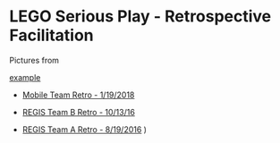 # LEGO Serious Play - Retrospective Facilitation
Pictures from 

<a href="http://example.com/" target="_new">example</a>

- [Mobile Team Retro - 1/19/2018]( https://www.flickr.com/gp/47333097@N08/339o5m )

- [REGIS Team B Retro - 10/13/16]( https://www.flickr.com/gp/47333097@N08/r6oq19 )

- [REGIS Team A Retro - 8/19/2016]( https://www.flickr.com/gp/47333097@N08/xj144h )
)
